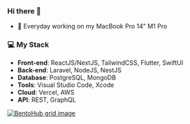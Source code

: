### Hi there 👋

- 🔭 Everyday working on my MacBook Pro 14" M1 Pro

### 💻 My Stack
- **Front-end**: ReactJS/NextJS, TailwindCSS, Flutter, SwiftUI
- **Back-end**: Laravel, NodeJS, NestJS
- **Database**: PostgreSQL, MongoDB
- **Tools**: Visual Studio Code, Xcode
- **Cloud**: Vercel, AWS
- **API**: REST, GraphQL

[![BentoHub grid image](https://cloud.appwrite.io/v1/storage/buckets/667d390e003b1971a8be/files/66c59a0900311834143a/preview?project=667d35ca0017fb21fc6c)](https://bentohub.netlify.app/)
<!--
**FrekiManagarm/FrekiManagarm** is a ✨ _special_ ✨ repository because its `README.md` (this file) appears on your GitHub profile.

Here are some ideas to get you started:



- 👯 I’m looking to collaborate on ...
- 🤔 I’m looking for help with ...
- 💬 Ask me about ...
- 📫 How to reach me: ...
- 😄 Pronouns: ...
- ⚡ Fun fact: ...
-->
